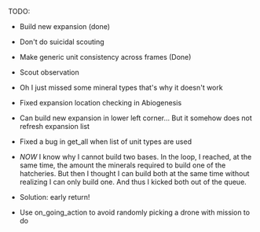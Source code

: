 TODO:
- Build new expansion (done)
- Don't do suicidal scouting
- Make generic unit consistency across frames (Done)
- Scout observation

- Oh I just missed some mineral types that's why it doesn't work
- Fixed expansion location checking in Abiogenesis

- Can build new expansion in lower left corner... But it somehow does not refresh 
expansion list

- Fixed a bug in get_all when list of unit types are used

- *NOW* I know why I cannot build two bases. In the loop, I reached, at the same time,
the amount the minerals required to build one of the hatcheries. But then I thought
I can build both at the same time without realizing I can only build one. And 
thus I kicked both out of the queue.
- Solution: early return!

- Use on_going_action to avoid randomly picking a drone with mission to do